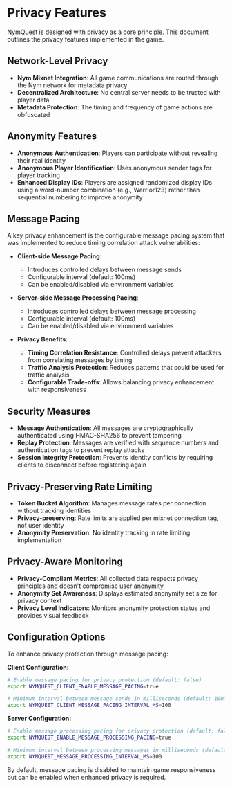 # Privacy Features

NymQuest is designed with privacy as a core principle. This document outlines the privacy features implemented in the game.

## Network-Level Privacy

- **Nym Mixnet Integration**: All game communications are routed through the Nym network for metadata privacy
- **Decentralized Architecture**: No central server needs to be trusted with player data
- **Metadata Protection**: The timing and frequency of game actions are obfuscated

## Anonymity Features

- **Anonymous Authentication**: Players can participate without revealing their real identity
- **Anonymous Player Identification**: Uses anonymous sender tags for player tracking
- **Enhanced Display IDs**: Players are assigned randomized display IDs using a word-number combination (e.g., Warrior123) rather than sequential numbering to improve anonymity

## Message Pacing

A key privacy enhancement is the configurable message pacing system that was implemented to reduce timing correlation attack vulnerabilities:

- **Client-side Message Pacing**: 
  - Introduces controlled delays between message sends
  - Configurable interval (default: 100ms)
  - Can be enabled/disabled via environment variables

- **Server-side Message Processing Pacing**:
  - Introduces controlled delays between message processing
  - Configurable interval (default: 100ms)
  - Can be enabled/disabled via environment variables

- **Privacy Benefits**:
  - **Timing Correlation Resistance**: Controlled delays prevent attackers from correlating messages by timing
  - **Traffic Analysis Protection**: Reduces patterns that could be used for traffic analysis
  - **Configurable Trade-offs**: Allows balancing privacy enhancement with responsiveness

## Security Measures

- **Message Authentication**: All messages are cryptographically authenticated using HMAC-SHA256 to prevent tampering
- **Replay Protection**: Messages are verified with sequence numbers and authentication tags to prevent replay attacks
- **Session Integrity Protection**: Prevents identity conflicts by requiring clients to disconnect before registering again

## Privacy-Preserving Rate Limiting

- **Token Bucket Algorithm**: Manages message rates per connection without tracking identities
- **Privacy-preserving**: Rate limits are applied per mixnet connection tag, not user identity
- **Anonymity Preservation**: No identity tracking in rate limiting implementation

## Privacy-Aware Monitoring

- **Privacy-Compliant Metrics**: All collected data respects privacy principles and doesn't compromise user anonymity
- **Anonymity Set Awareness**: Displays estimated anonymity set size for privacy context
- **Privacy Level Indicators**: Monitors anonymity protection status and provides visual feedback

## Configuration Options

To enhance privacy protection through message pacing:

**Client Configuration:**
```bash
# Enable message pacing for privacy protection (default: false)
export NYMQUEST_CLIENT_ENABLE_MESSAGE_PACING=true

# Minimum interval between message sends in milliseconds (default: 100ms)
export NYMQUEST_CLIENT_MESSAGE_PACING_INTERVAL_MS=100
```

**Server Configuration:**
```bash
# Enable message processing pacing for privacy protection (default: false)
export NYMQUEST_ENABLE_MESSAGE_PROCESSING_PACING=true

# Minimum interval between processing messages in milliseconds (default: 100ms)
export NYMQUEST_MESSAGE_PROCESSING_INTERVAL_MS=100
```

By default, message pacing is disabled to maintain game responsiveness but can be enabled when enhanced privacy is required.
